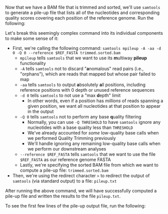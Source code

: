 <script>
import Execute from "components/Execute.svelte";
</script>

Now that we have a BAM file that is trimmed and sorted, we'll use `samtools` to generate a pile-up file that lists all of the nucleotides and corresponding quality scores covering each position of the reference genome. Run the following:

<Execute command="samtools mpileup \ -A -aa -d 0 -Q 0 \ --reference $REF_FASTA \ trimmed.sorted.bam > pileup.txt" />

Let's break this seemingly complex command into its individual components to make some sense of it:

- First, we're calling the following command: `samtools mpileup -A -aa -d 0 -Q 0 --reference $REF_FASTA trimmed.sorted.bam`
  - `mpileup` tells `samtools` that we want to use its **m**ultiway **pileup** functionality
  - `-A` tells `samtools` not to discard "**a**nomalous" read pairs (i.e., "orphans"), which are reads that mapped but whose pair failed to map
  - `-aa` tells `samtools` to output **a**bsolutely **a**ll positions, including reference positions with 0 depth or unused reference sequences
  - `-d 0` tells `samtools` to not use a "max **d**epth" limit
    - In other words, even if a position has *millions* of reads spanning a given position, we want all nucleotides at that position to appear in the output
  - `-Q 0` tells `samtools` not to perform any base **q**uality filtering
    - Normally, you can use `-Q THRESHOLD` to have `samtools` ignore any nucleotides with a base quality less than `THRESHOLD`
    - We've already accounted for *some* low-quality base calls when we performed Quality Trimming previously
    - We'll handle ignoring any remaining low-quality base calls when we perform our downstream analyses
  - `--reference $REF_FASTA` tells `samtools` that we want to use the file `$REF_FASTA` as our reference genome FASTA
  - Lastly, we're specifying the sorted BAM file from which we want to compute a pile-up file: `trimmed.sorted.bam`
- Then, we're using the redirect character `>` to redirect the output of `samtools` (via standard output) to a file: `pileup.txt`

After running the above command, we will have successfully computed a pile-up file and written the results to the file `pileup.txt`.

To see the first few lines of the pile-up output file, run the following:

<Execute command="head -n 5 pileup.txt" />
